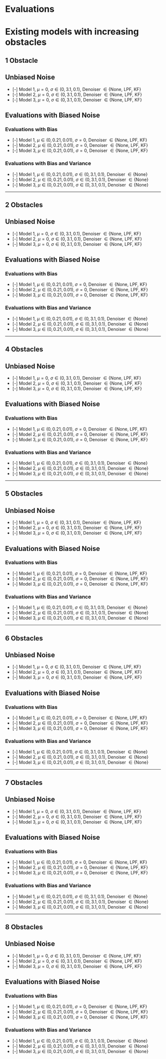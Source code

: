 # Evaluations

# Existing models with increasing obstacles

## **1 Obstacle**

## Unbiased Noise
- [-] Model 1, $\mu=0$, $\sigma\in (0, 3.1, 0.1)$, Denoiser $\in \{\text{None, LPF, KF\}}$
- [-] Model 2, $\mu=0$, $\sigma\in (0, 3.1, 0.1)$, Denoiser $\in \{\text{None, LPF, KF\}}$
- [-] Model 3, $\mu=0$, $\sigma\in (0, 3.1, 0.1)$, Denoiser $\in \{\text{None, LPF, KF\}}$

## Evaluations with Biased Noise

### Evaluations with Bias

- [-] Model 1, $\mu\in (0, 0.21, 0.01)$, $\sigma = 0$, Denoiser $\in \{\text{None, LPF, KF\}}$
- [-] Model 2, $\mu\in (0, 0.21, 0.01)$, $\sigma = 0$, Denoiser $\in \{\text{None, LPF, KF\}}$
- [-] Model 3, $\mu\in (0, 0.21, 0.01)$, $\sigma = 0$, Denoiser $\in \{\text{None, LPF, KF\}}$

### Evaluations with Bias and Variance

- [-] Model 1, $\mu\in (0, 0.21, 0.01)$, $\sigma \in (0, 3.1, 0.1)$, Denoiser $\in \{\text{None}\}$
- [-] Model 2, $\mu\in (0, 0.21, 0.01)$, $\sigma \in (0, 3.1, 0.1)$, Denoiser $\in \{\text{None}\}$
- [-] Model 3, $\mu\in (0, 0.21, 0.01)$, $\sigma \in (0, 3.1, 0.1)$, Denoiser $\in \{\text{None}\}$


---
## **2 Obstacles**

## Unbiased Noise
- [-] Model 1, $\mu=0$, $\sigma\in (0, 3.1, 0.1)$, Denoiser $\in \{\text{None, LPF, KF\}}$
- [-] Model 2, $\mu=0$, $\sigma\in (0, 3.1, 0.1)$, Denoiser $\in \{\text{None, LPF, KF\}}$
- [-] Model 3, $\mu=0$, $\sigma\in (0, 3.1, 0.1)$, Denoiser $\in \{\text{None, LPF, KF\}}$

## Evaluations with Biased Noise

### Evaluations with Bias

- [-] Model 1, $\mu\in (0, 0.21, 0.01)$, $\sigma = 0$, Denoiser $\in \{\text{None, LPF, KF\}}$
- [-] Model 2, $\mu\in (0, 0.21, 0.01)$, $\sigma = 0$, Denoiser $\in \{\text{None, LPF, KF\}}$
- [-] Model 3, $\mu\in (0, 0.21, 0.01)$, $\sigma = 0$, Denoiser $\in \{\text{None, LPF, KF\}}$

### Evaluations with Bias and Variance

- [-] Model 1, $\mu\in (0, 0.21, 0.01)$, $\sigma \in (0, 3.1, 0.1)$, Denoiser $\in \{\text{None}\}$
- [-] Model 2, $\mu\in (0, 0.21, 0.01)$, $\sigma \in (0, 3.1, 0.1)$, Denoiser $\in \{\text{None}\}$
- [-] Model 3, $\mu\in (0, 0.21, 0.01)$, $\sigma \in (0, 3.1, 0.1)$, Denoiser $\in \{\text{None}\}$

---
## **4 Obstacles**

## Unbiased Noise
- [-] Model 1, $\mu=0$, $\sigma\in (0, 3.1, 0.1)$, Denoiser $\in \{\text{None, LPF, KF\}}$
- [-] Model 2, $\mu=0$, $\sigma\in (0, 3.1, 0.1)$, Denoiser $\in \{\text{None, LPF, KF\}}$
- [-] Model 3, $\mu=0$, $\sigma\in (0, 3.1, 0.1)$, Denoiser $\in \{\text{None, LPF, KF\}}$

## Evaluations with Biased Noise

### Evaluations with Bias

- [-] Model 1, $\mu\in (0, 0.21, 0.01)$, $\sigma = 0$, Denoiser $\in \{\text{None, LPF, KF\}}$
- [-] Model 2, $\mu\in (0, 0.21, 0.01)$, $\sigma = 0$, Denoiser $\in \{\text{None, LPF, KF\}}$
- [-] Model 3, $\mu\in (0, 0.21, 0.01)$, $\sigma = 0$, Denoiser $\in \{\text{None, LPF, KF\}}$

### Evaluations with Bias and Variance

- [-] Model 1, $\mu\in (0, 0.21, 0.01)$, $\sigma \in (0, 3.1, 0.1)$, Denoiser $\in \{\text{None}\}$
- [-] Model 2, $\mu\in (0, 0.21, 0.01)$, $\sigma \in (0, 3.1, 0.1)$, Denoiser $\in \{\text{None}\}$
- [-] Model 3, $\mu\in (0, 0.21, 0.01)$, $\sigma \in (0, 3.1, 0.1)$, Denoiser $\in \{\text{None}\}$

---
## **5 Obstacles**

## Unbiased Noise
- [-] Model 1, $\mu=0$, $\sigma\in (0, 3.1, 0.1)$, Denoiser $\in \{\text{None, LPF, KF\}}$
- [-] Model 2, $\mu=0$, $\sigma\in (0, 3.1, 0.1)$, Denoiser $\in \{\text{None, LPF, KF\}}$
- [-] Model 3, $\mu=0$, $\sigma\in (0, 3.1, 0.1)$, Denoiser $\in \{\text{None, LPF, KF\}}$

## Evaluations with Biased Noise

### Evaluations with Bias

- [-] Model 1, $\mu\in (0, 0.21, 0.01)$, $\sigma = 0$, Denoiser $\in \{\text{None, LPF, KF\}}$
- [-] Model 2, $\mu\in (0, 0.21, 0.01)$, $\sigma = 0$, Denoiser $\in \{\text{None, LPF, KF\}}$
- [-] Model 3, $\mu\in (0, 0.21, 0.01)$, $\sigma = 0$, Denoiser $\in \{\text{None, LPF, KF\}}$

### Evaluations with Bias and Variance

- [-] Model 1, $\mu\in (0, 0.21, 0.01)$, $\sigma \in (0, 3.1, 0.1)$, Denoiser $\in \{\text{None}\}$
- [-] Model 2, $\mu\in (0, 0.21, 0.01)$, $\sigma \in (0, 3.1, 0.1)$, Denoiser $\in \{\text{None}\}$
- [-] Model 3, $\mu\in (0, 0.21, 0.01)$, $\sigma \in (0, 3.1, 0.1)$, Denoiser $\in \{\text{None}\}$
---
## **6 Obstacles**

## Unbiased Noise
- [-] Model 1, $\mu=0$, $\sigma\in (0, 3.1, 0.1)$, Denoiser $\in \{\text{None, LPF, KF\}}$
- [-] Model 2, $\mu=0$, $\sigma\in (0, 3.1, 0.1)$, Denoiser $\in \{\text{None, LPF, KF\}}$
- [-] Model 3, $\mu=0$, $\sigma\in (0, 3.1, 0.1)$, Denoiser $\in \{\text{None, LPF, KF\}}$

## Evaluations with Biased Noise

### Evaluations with Bias

- [-] Model 1, $\mu\in (0, 0.21, 0.01)$, $\sigma = 0$, Denoiser $\in \{\text{None, LPF, KF\}}$
- [-] Model 2, $\mu\in (0, 0.21, 0.01)$, $\sigma = 0$, Denoiser $\in \{\text{None, LPF, KF\}}$
- [-] Model 3, $\mu\in (0, 0.21, 0.01)$, $\sigma = 0$, Denoiser $\in \{\text{None, LPF, KF\}}$

### Evaluations with Bias and Variance

- [-] Model 1, $\mu\in (0, 0.21, 0.01)$, $\sigma \in (0, 3.1, 0.1)$, Denoiser $\in \{\text{None}\}$
- [-] Model 2, $\mu\in (0, 0.21, 0.01)$, $\sigma \in (0, 3.1, 0.1)$, Denoiser $\in \{\text{None}\}$
- [-] Model 3, $\mu\in (0, 0.21, 0.01)$, $\sigma \in (0, 3.1, 0.1)$, Denoiser $\in \{\text{None}\}$

---
## **7 Obstacles**

## Unbiased Noise
- [-] Model 1, $\mu=0$, $\sigma\in (0, 3.1, 0.1)$, Denoiser $\in \{\text{None, LPF, KF\}}$
- [-] Model 2, $\mu=0$, $\sigma\in (0, 3.1, 0.1)$, Denoiser $\in \{\text{None, LPF, KF\}}$
- [-] Model 3, $\mu=0$, $\sigma\in (0, 3.1, 0.1)$, Denoiser $\in \{\text{None, LPF, KF\}}$

## Evaluations with Biased Noise

### Evaluations with Bias

- [-] Model 1, $\mu\in (0, 0.21, 0.01)$, $\sigma = 0$, Denoiser $\in \{\text{None, LPF, KF\}}$
- [-] Model 2, $\mu\in (0, 0.21, 0.01)$, $\sigma = 0$, Denoiser $\in \{\text{None, LPF, KF\}}$
- [-] Model 3, $\mu\in (0, 0.21, 0.01)$, $\sigma = 0$, Denoiser $\in \{\text{None, LPF, KF\}}$

### Evaluations with Bias and Variance

- [-] Model 1, $\mu\in (0, 0.21, 0.01)$, $\sigma \in (0, 3.1, 0.1)$, Denoiser $\in \{\text{None}\}$
- [-] Model 2, $\mu\in (0, 0.21, 0.01)$, $\sigma \in (0, 3.1, 0.1)$, Denoiser $\in \{\text{None}\}$
- [-] Model 3, $\mu\in (0, 0.21, 0.01)$, $\sigma \in (0, 3.1, 0.1)$, Denoiser $\in \{\text{None}\}$

---
## **8 Obstacles**

## Unbiased Noise
- [-] Model 1, $\mu=0$, $\sigma\in (0, 3.1, 0.1)$, Denoiser $\in \{\text{None, LPF, KF\}}$
- [-] Model 2, $\mu=0$, $\sigma\in (0, 3.1, 0.1)$, Denoiser $\in \{\text{None, LPF, KF\}}$
- [-] Model 3, $\mu=0$, $\sigma\in (0, 3.1, 0.1)$, Denoiser $\in \{\text{None, LPF, KF\}}$

## Evaluations with Biased Noise

### Evaluations with Bias

- [-] Model 1, $\mu\in (0, 0.21, 0.01)$, $\sigma = 0$, Denoiser $\in \{\text{None, LPF, KF\}}$
- [-] Model 2, $\mu\in (0, 0.21, 0.01)$, $\sigma = 0$, Denoiser $\in \{\text{None, LPF, KF\}}$
- [-] Model 3, $\mu\in (0, 0.21, 0.01)$, $\sigma = 0$, Denoiser $\in \{\text{None, LPF, KF\}}$

### Evaluations with Bias and Variance

- [-] Model 1, $\mu\in (0, 0.21, 0.01)$, $\sigma \in (0, 3.1, 0.1)$, Denoiser $\in \{\text{None}\}$
- [-] Model 2, $\mu\in (0, 0.21, 0.01)$, $\sigma \in (0, 3.1, 0.1)$, Denoiser $\in \{\text{None}\}$
- [-] Model 3, $\mu\in (0, 0.21, 0.01)$, $\sigma \in (0, 3.1, 0.1)$, Denoiser $\in \{\text{None}\}$

